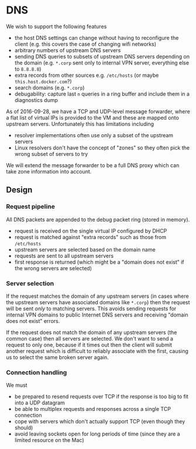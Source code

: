 # DNS

We wish to support the following features

- the host DNS settings can change without having to reconfigure the client
  (e.g. this covers the case of changing wifi networks)
- arbitrary numbers of upstream DNS servers
- sending DNS queries to subsets of upstream DNS servers depending on the
  domain (e.g. `*.corp` sent only to internal VPN server, everything else to
  `8.8.8.8`)
- extra records from other sources e.g. `/etc/hosts`
  (or maybe `this.host.docker.com`?)
- search domains (e.g. `*.corp`)
- debugability: capture last `n` queries in a ring buffer and include them in
  a diagnostics dump

As of 2016-09-28, we have a TCP and UDP-level message forwarder, where a flat
list of virtual IPs is provided to the VM and these are mapped onto upstream
servers. Unfortunately this has limitations including

- resolver implementations often use only a subset of the upstream servers
- Linux resolvers don't have the concept of "zones" so they often pick
  the wrong subset of servers to try

We will extend the message forwarder to be a full DNS proxy which can take
zone information into account.

## Design

### Request pipeline

All DNS packets are appended to the debug packet ring (stored in memory).

- request is received on the single virtual IP configured by DHCP
- request is matched against "extra records" such as those from `/etc/hosts`
- upstream servers are selected based on the domain name
- requests are sent to all upstream servers
- first response is returned (which might be a "domain does not exist" if the
  wrong servers are selected)

### Server selection

If the request matches the domain of any upstream servers (in cases where the
upstream servers have associated domains like `*.corp`) then the request will be
sent *only* to matching servers. This avoids sending requests for internal VPN
domains to public Internet DNS servers and receiving "domain does not exist"
errors.

If the request does not match the domain of any upstream servers (the common case)
then all servers are selected. We don't want to send a request to only one,
because if it times out then the client will submit another request which is
difficult to reliably associate with the first, causing us to select the same
broken server again.

### Connection handling

We must

- be prepared to resend requests over TCP if the response is too big to fit into
  a UDP datagram
- be able to multiplex requests and responses across a single TCP connection
- cope with servers which don't actually support TCP (even though they should)
- avoid leaving sockets open for long periods of time (since they are a limited
  resource on the Mac)
